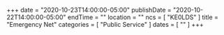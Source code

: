 +++
date = "2020-10-23T14:00:00-05:00"
publishDate = "2020-10-22T14:00:00-05:00"
endTime = ""
location = ""
ncs = [ "KE0LDS" ]
title = "Emergency Net"
categories = [ "Public Service" ]
dates = [ "" ]
+++
